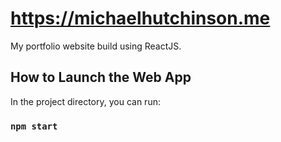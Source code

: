 # https://michaelhutchinson.me

My portfolio website build using ReactJS.

## How to Launch the Web App

In the project directory, you can run:

### `npm start`

